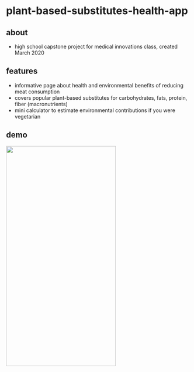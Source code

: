 # plant-based-substitutes-health-app 

## about
* high school capstone project for medical innovations class, created March 2020

## features
* informative page about health and environmental benefits of reducing meat consumption
* covers popular plant-based substitutes for carbohydrates, fats, protein, fiber (macronutrients)
* mini calculator to estimate environmental contributions if you were vegetarian

## demo
<!-- ![app-demo-gif](plant_based_demo.gif) -->

<img src="https://github.com/nathanhyao/plant-based-substitutes-health-app/blob/master/plant_based_demo.gif" width="300" height="600" />